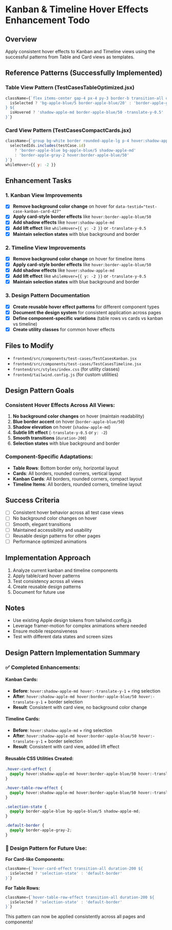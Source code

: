 # Kanban & Timeline Hover Effects Enhancement Todo

## Overview
Apply consistent hover effects to Kanban and Timeline views using the successful patterns from Table and Card views as templates.

## Reference Patterns (Successfully Implemented)

### Table View Pattern (TestCasesTableOptimized.jsx)
```jsx
className={`flex items-center gap-4 px-4 py-3 border-b transition-all duration-200 ease-out h-12 cursor-pointer ${
  isSelected ? 'bg-apple-blue/5 border-apple-blue/20' : 'border-apple-gray-2'
} ${
  isHovered ? 'shadow-apple-md border-apple-blue/50 -translate-y-0.5' : ''
}`}
```

### Card View Pattern (TestCasesCompactCards.jsx)
```jsx
className={`group bg-white border rounded-apple-lg p-4 hover:shadow-apple-md transition-all duration-200 cursor-pointer ${
  selectedIds.includes(testCase.id) 
    ? 'border-apple-blue bg-apple-blue/5 shadow-apple-md' 
    : 'border-apple-gray-2 hover:border-apple-blue/50'
}`}
whileHover={{ y: -2 }}
```

## Enhancement Tasks

### 1. Kanban View Improvements
- [x] **Remove background color change** on hover for `data-testid="test-case-kanban-card-427"`
- [x] **Apply card-style border effects** like `hover:border-apple-blue/50`
- [x] **Add shadow effects** like `hover:shadow-apple-md`
- [x] **Add lift effect** like `whileHover={{ y: -2 }}` or `-translate-y-0.5`
- [x] **Maintain selection states** with blue background and border

### 2. Timeline View Improvements
- [x] **Remove background color change** on hover for timeline items
- [x] **Apply card-style border effects** like `hover:border-apple-blue/50`
- [x] **Add shadow effects** like `hover:shadow-apple-md`
- [x] **Add lift effect** like `whileHover={{ y: -2 }}` or `-translate-y-0.5`
- [x] **Maintain selection states** with blue background and border

### 3. Design Pattern Documentation
- [x] **Create reusable hover effect patterns** for different component types
- [x] **Document the design system** for consistent application across pages
- [x] **Define component-specific variations** (table rows vs cards vs kanban vs timeline)
- [x] **Create utility classes** for common hover effects

## Files to Modify
- `frontend/src/components/test-cases/TestCasesKanban.jsx`
- `frontend/src/components/test-cases/TestCasesTimeline.jsx`
- `frontend/src/styles/index.css` (for utility classes)
- `frontend/tailwind.config.js` (for custom utilities)

## Design Pattern Goals

### Consistent Hover Effects Across All Views:
1. **No background color changes** on hover (maintain readability)
2. **Blue border accent** on hover (`border-apple-blue/50`)
3. **Shadow elevation** on hover (`shadow-apple-md`)
4. **Subtle lift effect** (`-translate-y-0.5` or `y: -2`)
5. **Smooth transitions** (`duration-200`)
6. **Selection states** with blue background and border

### Component-Specific Adaptations:
- **Table Rows**: Bottom border only, horizontal layout
- **Cards**: All borders, rounded corners, vertical layout
- **Kanban Cards**: All borders, rounded corners, compact layout
- **Timeline Items**: All borders, rounded corners, timeline layout

## Success Criteria
- [ ] Consistent hover behavior across all test case views
- [ ] No background color changes on hover
- [ ] Smooth, elegant transitions
- [ ] Maintained accessibility and usability
- [ ] Reusable design patterns for other pages
- [ ] Performance optimized animations

## Implementation Approach
1. Analyze current kanban and timeline components
2. Apply table/card hover patterns
3. Test consistency across all views
4. Create reusable design patterns
5. Document for future use

## Notes
- Use existing Apple design tokens from tailwind.config.js
- Leverage framer-motion for complex animations where needed
- Ensure mobile responsiveness
- Test with different data states and screen sizes

## Design Pattern Implementation Summary

### ✅ Completed Enhancements:

#### Kanban Cards:
- **Before**: `hover:shadow-apple-md hover:-translate-y-1` + ring selection
- **After**: `hover:shadow-apple-md hover:border-apple-blue/50 hover:-translate-y-1` + border selection
- **Result**: Consistent with card view, no background color change

#### Timeline Cards:
- **Before**: `hover:shadow-apple-md` + ring selection  
- **After**: `hover:shadow-apple-md hover:border-apple-blue/50 hover:-translate-y-1` + border selection
- **Result**: Consistent with card view, added lift effect

#### Reusable CSS Utilities Created:
```css
.hover-card-effect {
  @apply hover:shadow-apple-md hover:border-apple-blue/50 hover:-translate-y-1 transition-all duration-200;
}

.hover-table-row-effect {
  @apply hover:shadow-apple-md hover:border-apple-blue/50 hover:-translate-y-0.5 transition-all duration-200;
}

.selection-state {
  @apply border-apple-blue bg-apple-blue/5 shadow-apple-md;
}

.default-border {
  @apply border-apple-gray-2;
}
```

### 🎯 Design Pattern for Future Use:

**For Card-like Components:**
```jsx
className={`hover-card-effect transition-all duration-200 ${
  isSelected ? 'selection-state' : 'default-border'
}`}
```

**For Table Rows:**
```jsx
className={`hover-table-row-effect transition-all duration-200 ${
  isSelected ? 'selection-state' : 'default-border'
}`}
```

This pattern can now be applied consistently across all pages and components! 